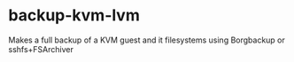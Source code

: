 # backup-kvm-lvm
Makes a full backup of a KVM guest and it filesystems using Borgbackup or sshfs+FSArchiver
